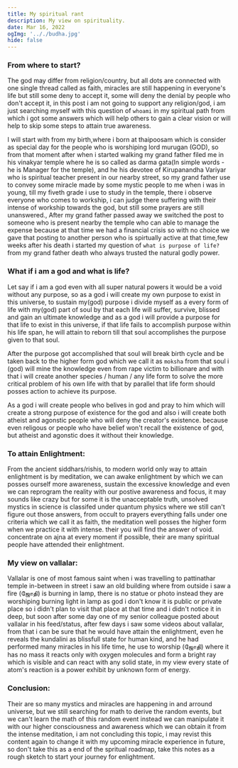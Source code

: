 ```yaml
---
title: My spiritual rant
description: My view on spirituality.
date: Mar 16, 2022
ogImg: '.././budha.jpg'
hide: false
---
```


### From where to start?

The god may differ from religion/country, but all dots are connected with one single thread called as faith, miracles are still happening in everyone's life but still some deny to accept it, some will deny the denial by people who don't accept it, in this post i am not going to support any religion/god, i am just searching myself with this question of `whoami` in my spiritual path from which i got some answers which will help others to gain a clear vision or  will help to skip some steps to attain true awareness.


I will start with from my birth,where i born at thaipoosam which is consider as special day for the people who is worshiping lord murugan (GOD), so from that moment after when i started walking my grand father filed
me in his vinakyar temple where he is so called as darma gata(In simple words - he is Manager for the temple), and he his devotee of Kirupanandha Variyar who is spiritual teacher present in our nearby street,
so my grand father use to convey some miracle made by some mystic people  to me when i was in young, till my fiveth grade i use to study in the temple, there i observe everyone who comes to workship, i can judge there suffering with their intense of workship towards the god, but still some prayers are still unanswered., After my grand father passed away we switched the post to someone who is present nearby the temple who can able to manage the expense because at that time we had a financial crisis so with no choice we gave that posting to another person who is spirtually active at that time,few weeks after his death i started my question of `what is purpose of life?` from my grand father death who always trusted the natural godly power.

### What if i am a god and what is life?

Let say if i am a god even with all super natural powers it would be a void without any purpose, so as a god
i will create my own purpose to exist in this universe, to sustain my(god) purpose i divide myself as a every form of life with my(god) part of soul by that each life will suffer, survive, blissed and gain an ultimate knowledge and as a god i will provide a purpose for that life to exist in this universe, if that life fails to accomplish purpose within his life span, he will attain to reborn till that soul accomplishes the purpose given to that soul.

After the purpose got accomplished that soul will break birth cycle and be taken back to the higher form god which we call it as `moksha` from that soul i (god) will mine the knowledge even from rape victim to billionare and with that i will create another species / human / any life form to solve the more critical problem of his own life with that by parallel that life form should posses action to achieve its purpose.

As a god i will create people who belives in god and pray to him which will create a strong purpose of existence for the god and also i will create both atheist and agonstic people who will deny the creator's existence. because even religous or people who have belief won't recall the existence of god, but atheist and agonstic does it without their knowledge.

### To attain Enlightment:

From the ancient siddhars/rishis, to modern world only way to attain enlightment is by meditation, we can awake enlightment by which we can posses ourself more awareness, sustain the excessive knowledge and even we can reprogram the reality with our postive awareness and focus, it may sounds like crazy but for some it is the unacceptable truth, unsolved mystics in science is classifed under quantum physics where we still can't figure out those answers, from occult to prayers everything falls under one criteria which we call it as faith, the meditation well posses the higher form when we practice it with intense. their you will find the answer of void. concentrate on ajna at every moment if possible, their are many spiritual people have attended their enlightment.

### My view on vallalar:

Vallalar is one of most famous saint when i was travelling to pattinathar temple in-between in street i saw an old building where from outside i saw a fire (ஜோதி) is burning in lamp, there is no statue or photo instead they are worshiping burning light in lamp as god i don't know it is public or private place so i didn't plan to visit that place at that time and i didn't notice it in deep, but soon after some day one of my senior colleague posted about vallalar in his feed/status, after few days i saw some videos about vallalar, from that i can be sure that he would have attain the enlightment, even he reveals the kundalini as blissfull state for human kind, and he had performed many miracles in his life time, he use to worship (ஜோதி) where it has no mass
it reacts only with oxygen molecules and form a bright ray which is visible and can react with any solid state,
in my view every state of atom's reaction is a power exhibit by unknown form of energy.

### Conclusion:

Their are so many mystics and miracles are happening in and arround universe, but we still searching for math to derive the random events, but we can't learn the math of this random event instead we can manipulate it with our higher consciousness and awareness which we can obtain it from the intense meditation, i am not concluding this topic, i may revist this content again to change it with my upcoming miracle experience in future, so don't take this as a end of the spritual roadmap, take this notes as a rough sketch to start your journey for enlightment.



